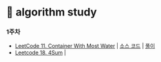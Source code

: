 # 📝 algorithm study

### 1주차
- [LeetCode 11. Container With Most Water](https://leetcode.com/problems/container-with-most-water/) | [소스 코드](https://github.com/2020-ASW/jeongwon-iee/blob/main/01%EC%A3%BC%EC%B0%A8/01.%20Container%20With%20Most%20Water.java) | [풀이](https://velog.io/@lychee/LeetCode-11.-Container-With-Most-Water)
- [Leetcode 18. 4Sum](https://leetcode.com/problems/4sum/) | 
